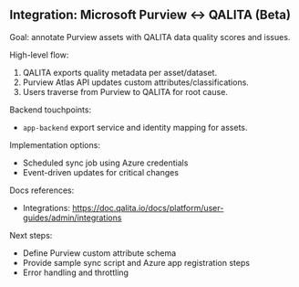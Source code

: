 ## Integration: Microsoft Purview ↔ QALITA (Beta)

Goal: annotate Purview assets with QALITA data quality scores and issues.

High-level flow:

1. QALITA exports quality metadata per asset/dataset.
2. Purview Atlas API updates custom attributes/classifications.
3. Users traverse from Purview to QALITA for root cause.

Backend touchpoints:

- `app-backend` export service and identity mapping for assets.

Implementation options:

- Scheduled sync job using Azure credentials
- Event-driven updates for critical changes

Docs references:

- Integrations: https://doc.qalita.io/docs/platform/user-guides/admin/integrations

Next steps:

- Define Purview custom attribute schema
- Provide sample sync script and Azure app registration steps
- Error handling and throttling


